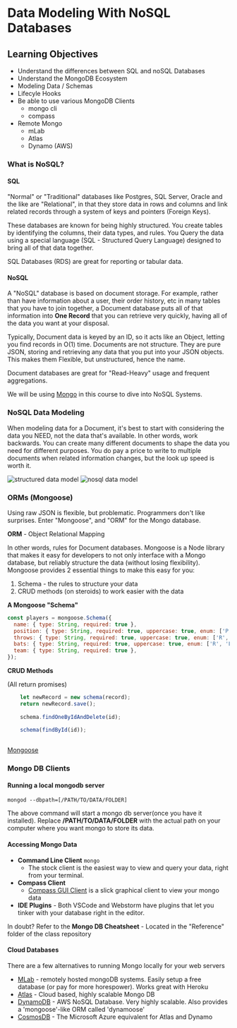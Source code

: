 # Data Modeling With NoSQL Databases

## Learning Objectives
* Understand the differences between SQL and noSQL Databases
* Understand the MongoDB Ecosystem
* Modeling Data / Schemas
* Lifecyle Hooks
* Be able to use various MongoDB Clients
  * mongo cli
  * compass
* Remote Mongo
  * mLab
  * Atlas
  * Dynamo (AWS)

### What is NoSQL?

#### SQL
"Normal" or "Traditional" databases like Postgres, SQL Server, Oracle and the like are "Relational", in that they store data in rows and columns and link related records through a system of keys and pointers (Foreign Keys). 

These databases are known for being highly structured. You create tables by identifying the columns, their data types, and rules.  You Query the data using a special language (SQL - Structured Query Language) designed to bring all of that data together.

SQL Databases (RDS) are great for reporting or tabular data.

#### NoSQL
A "NoSQL" database is based on document storage. For example, rather than have information about a user, their order history, etc in many tables that you have to join together, a Document database puts all of that information into **One Record** that you can retrieve very quickly, having all of the data you want at your disposal. 

Typically, Document data is keyed by an ID, so it acts like an Object, letting you find records in O(1) time.  Documents are not structure. They are pure JSON, storing and retrieving any data that you put into your JSON objects.  This makes them Flexible, but unstructured, hence the name.

Document databases are great for "Read-Heavy" usage and frequent aggregations. 

We will be using [Mongo](https://www.mongodb.com) in this course to dive into NoSQL Systems.

### NoSQL Data Modeling

When modeling data for a Document, it's best to start with considering the data you NEED, not the data that's available. In other words, work backwards.  You can create many different documents to shape the data you need for different purposes.  You do pay a price to write to multiple documents when related information changes, but the look up speed is worth it.

![structured data model](assets/rdb.png)
![nosql data model](assets/nosql.png)

### ORMs (Mongoose)

Using raw JSON is flexible, but problematic.  Programmers don't like surprises.  Enter "Mongoose", and "ORM" for the Mongo database.

**ORM** - Object Relational Mapping

In other words, rules for Document databases. Mongoose is a Node library that makes it easy for developers to not only interface with a Mongo database, but reliably structure the data (without losing flexibility).  Mongoose provides 2 essential things to make this easy for you:

1. Schema - the rules to structure your data
2. CRUD methods (on steroids) to work easier with the data

**A Mongoose "Schema"**
```javascript
const players = mongoose.Schema({
  name: { type: String, required: true },
  position: { type: String, required: true, uppercase: true, enum: ['P', 'C', '1B', '2B', '3B', 'SS', 'LF', 'RF', 'CF'] },
  throws: { type: String, required: true, uppercase: true, enum: ['R', 'L'] },
  bats: { type: String, required: true, uppercase: true, enum: ['R', 'L'] },
  team: { type: String, required: true },
});
```

**CRUD Methods**

(All return promises)

```javascript
    let newRecord = new schema(record);
    return newRecord.save();
    
    schema.findOneByIdAndDelete(id);
    
    schema(findById(id));
    
```

[Mongoose](https://mongoosejs.com/docs/index.html)

### Mongo DB Clients

#### Running a local mongodb server

`mongod --dbpath=[/PATH/TO/DATA/FOLDER]`

The above command will start a mongo db server(once you have it installed). Replace **/PATH/TO/DATA/FOLDER** with the actual path on your computer where you want mongo to store its data.

#### Accessing Mongo Data
* **Command Line Client** `mongo`
  * The stock client is the easiest way to view and query your data, right from your terminal. 
* **Compass Client** 
  * [Compass GUI Client](https://www.mongodb.com/products/compass) is a slick graphical client to view your mongo data
* **IDE Plugins** - Both VSCode and Webstorm have plugins that let you tinker with your database right in the editor. 

In doubt? Refer to the **Mongo DB Cheatsheet** - Located in the "Reference" folder of the class repository


#### Cloud Databases

There are a few alternatives to running Mongo locally for your web servers

* [MLab](https://www.mlab.com/) - remotely hosted mongoDB systems.  Easily setup a free database (or pay for more horespower). Works great with Heroku
* [Atlas](https://www.mongodb.com/cloud/atlas) - Cloud based, highly scalable Mongo DB
* [DynamoDB](https://aws.amazon.com/dynamodb/) - AWS NoSQL Database. Very highly scalable. Also provides a 'mongoose'-like ORM called 'dynamoose'
* [CosmosDB](https://cosmos.azure.com/) - The Microsoft Azure equivalent for Atlas and Dynamo
